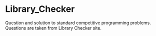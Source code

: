 # Library_Checker
Question and solution to standard competitive programming problems.
Questions are taken from Library Checker site.

